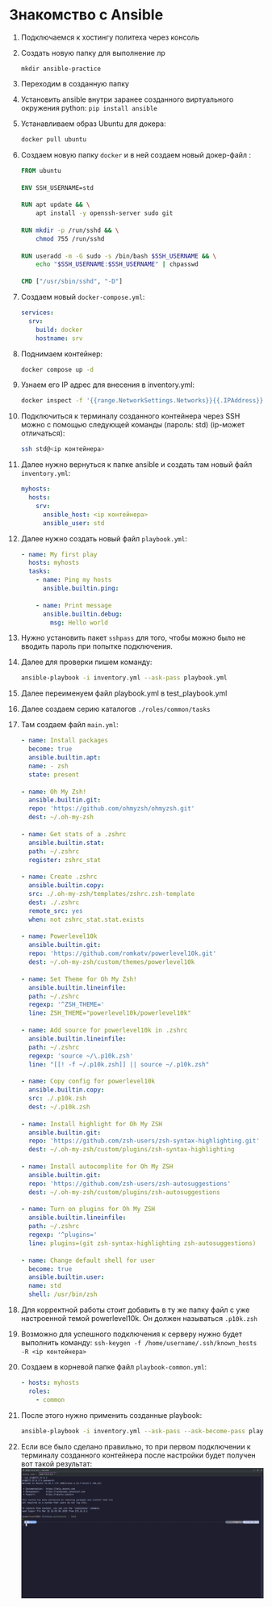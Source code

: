 # Знакомство с Ansible

1. Подключаемся к хостингу политеха через консоль
2. Создать новую папку для выполнение лр
   ```
   mkdir ansible-practice
   ```
3. Переходим в созданную папку
4. Установить ansible внутри заранее созданного виртуального окружения python: `pip install ansible`
5. Устанавливаем образ Ubuntu для докера:
   ```sh
   docker pull ubuntu
   ```
6. Создаем новую папку `docker` и в ней создаем новый докер-файл :

   ```dockerfile
   FROM ubuntu

   ENV SSH_USERNAME=std

   RUN apt update && \
       apt install -y openssh-server sudo git

   RUN mkdir -p /run/sshd && \
       chmod 755 /run/sshd

   RUN useradd -m -G sudo -s /bin/bash $SSH_USERNAME && \
       echo "$SSH_USERNAME:$SSH_USERNAME" | chpasswd

   CMD ["/usr/sbin/sshd", "-D"]
   ```

7. Создаем новый `docker-compose.yml`:
   ```yml
   services:
     srv:
       build: docker
       hostname: srv
   ```
8. Поднимаем контейнер:
   ```sh
   docker compose up -d
   ```
9. Узнаем его IP адрес для внесения в inventory.yml:
   ```sh
   docker inspect -f '{{range.NetworkSettings.Networks}}{{.IPAddress}}{{end}}' ansible_practice-srv-1
   ```
10. Подключиться к терминалу созданного контейнера через SSH можно с помощью следующей команды (пароль: std) (ip-может отличаться):
    ```sh
    ssh std@<ip контейнера>
    ```
11. Далее нужно вернуться к папке ansible и создать там новый файл `inventory.yml`:
    ```yml
    myhosts:
      hosts:
        srv:
          ansible_host: <ip контейнера>
          ansible_user: std
    ```
12. Далее нужно создать новый файл `playbook.yml`:

    ```yml
    - name: My first play
      hosts: myhosts
      tasks:
        - name: Ping my hosts
          ansible.builtin.ping:

        - name: Print message
          ansible.builtin.debug:
            msg: Hello world
    ```

13. Нужно установить пакет `sshpass` для того, чтобы можно было не вводить пароль при попытке подключения.
14. Далее для проверки пишем команду:

    ```sh
    ansible-playbook -i inventory.yml --ask-pass playbook.yml
    ```

15. Далее переименуем файл playbook.yml в test_playbook.yml
16. Далее создаем серию каталогов `./roles/common/tasks`
17. Там создаем файл `main.yml`:

    ```yaml
    - name: Install packages
      become: true
      ansible.builtin.apt:
      name: - zsh
      state: present

    - name: Oh My Zsh!
      ansible.builtin.git:
      repo: 'https://github.com/ohmyzsh/ohmyzsh.git'
      dest: ~/.oh-my-zsh

    - name: Get stats of a .zshrc
      ansible.builtin.stat:
      path: ~/.zshrc
      register: zshrc_stat

    - name: Create .zshrc
      ansible.builtin.copy:
      src: ./.oh-my-zsh/templates/zshrc.zsh-template
      dest: ./.zshrc
      remote_src: yes
      when: not zshrc_stat.stat.exists

    - name: Powerlevel10k
      ansible.builtin.git:
      repo: 'https://github.com/romkatv/powerlevel10k.git'
      dest: ~/.oh-my-zsh/custom/themes/powerlevel10k

    - name: Set Theme for Oh My Zsh!
      ansible.builtin.lineinfile:
      path: ~/.zshrc
      regexp: '^ZSH_THEME='
      line: ZSH_THEME="powerlevel10k/powerlevel10k"

    - name: Add source for powerlevel10k in .zshrc
      ansible.builtin.lineinfile:
      path: ~/.zshrc
      regexp: 'source ~/\.p10k.zsh'
      line: "[[! -f ~/.p10k.zsh]] || source ~/.p10k.zsh"

    - name: Copy config for powerlevel10k
      ansible.builtin.copy:
      src: ./.p10k.zsh
      dest: ~/.p10k.zsh

    - name: Install highlight for Oh My ZSH
      ansible.builtin.git:
      repo: 'https://github.com/zsh-users/zsh-syntax-highlighting.git'
      dest: ~/.oh-my-zsh/custom/plugins/zsh-syntax-highlighting

    - name: Install autocomplite for Oh My ZSH
      ansible.builtin.git:
      repo: 'https://github.com/zsh-users/zsh-autosuggestions'
      dest: ~/.oh-my-zsh/custom/plugins/zsh-autosuggestions

    - name: Turn on plugins for Oh My ZSH
      ansible.builtin.lineinfile:
      path: ~/.zshrc
      regexp: '^plugins='
      line: plugins=(git zsh-syntax-highlighting zsh-autosuggestions)

    - name: Change default shell for user
      become: true
      ansible.builtin.user:
      name: std
      shell: /usr/bin/zsh

    ```

18. Для корректной работы стоит добавить в ту же папку файл с уже настроенной темой powerlevel10k. Он должен называться `.p10k.zsh`
19. Возможно для успешного подключения к серверу нужно будет выполнить команду: `ssh-keygen -f /home/username/.ssh/known_hosts -R <ip контейнера>`
20. Создаем в корневой папке файл `playbook-common.yml`:

    ```yml
    - hosts: myhosts
      roles:
        - common
    ```

21. После этого нужно применить созданные playbook:

    ```sh
    ansible-playbook -i inventory.yml --ask-pass --ask-become-pass playbook-common.yml
    ```

22. Если все было сделано правильно, то при первом подключении к терминалу созданного контейнера после настройки будет получен вот такой результат:
    ![Результат настройки через ansible](./images/result.png)
